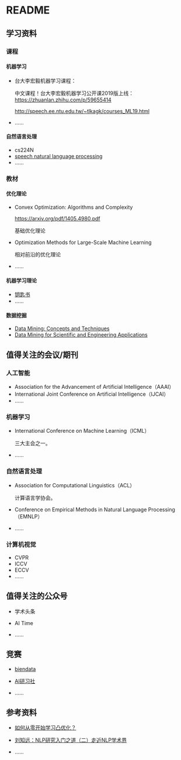 # README

## 学习资料

### 课程

#### 机器学习

- 台大李宏毅机器学习课程：

  中文课程！台大李宏毅机器学习公开课2019版上线：https://zhuanlan.zhihu.com/p/59655414

  http://speech.ee.ntu.edu.tw/~tlkagk/courses_ML19.html

- ……

#### 自然语言处理

- cs224N
- [speech natural language processing](https://web.stanford.edu/~jurafsky/slp3/)
- ……

### 教材

#### 优化理论

- Convex Optimization: Algorithms and Complexity

  https://arxiv.org/pdf/1405.4980.pdf

  基础优化理论

- Optimization Methods for Large-Scale Machine Learning

  相对前沿的优化理论
  
- ……

#### 机器学习理论

- [钥匙书](https://github.com/datawhalechina/key-book)
- ……

#### 数据挖掘

- [Data Mining: Concepts and Techniques](https://books.google.co.jp/books?hl=zh-CN&lr=&id=pQws07tdpjoC&oi=fnd&pg=PP1&ots=tADw3-ry22&sig=JpjZzC5hj4rI9KEyiCmMpZa0hFU#v=onepage&q&f=false)
- [Data Mining for Scientific and Engineering Applications](https://link.springer.com/book/10.1007/978-1-4615-1733-7) 

## 值得关注的会议/期刊

### 人工智能

- Association for the Advancement of Artificial Intelligence（AAAI）
- International Joint Conference on Artificial Intelligence（IJCAI）
- ……

### 机器学习

- International Conference on Machine Learning（ICML）

  三大主会之一。

- ……

### 自然语言处理

- Association for Computational Linguistics（ACL）

  计算语言学协会。

- Conference on Empirical Methods in Natural Language Processing（EMNLP）

- ……

### 计算机视觉

- CVPR
- ICCV
- ECCV
- ……

## 值得关注的公众号

- 学术头条

- AI Time

- ……


## 竞赛

- [biendata](https://www.biendata.xyz)

- [AI研习社](https://www.yanxishe.com/?navVer=4)

- ……

## 参考资料

- [如何从零开始学习凸优化？](https://www.zhihu.com/question/68418633)

- [刘知远：NLP研究入门之道（二）走近NLP学术界](https://cloud.tencent.com/developer/article/1421004)

- ……